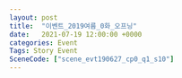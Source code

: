 ```yaml
---
layout: post
title:  "이벤트_2019여름_0화_오프닝"
date:   2021-07-19 12:00:00 +0000
categories: Event
Tags: Story Event
SceneCode: ["scene_evt190627_cp0_q1_s10"]
---
```

